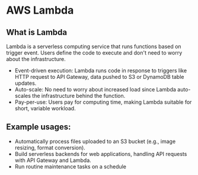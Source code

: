 AWS Lambda
====
## What is Lambda
Lambda is a serverless computing service that runs functions based on trigger event. Users define the code to execute and don't need to worry about the infrastructure.
+ Event-driven execution: Lambda runs code in response to triggers like HTTP request to API Gateway, data pushed to S3 or DynamoDB table updates.
+ Auto-scale: No need to worry about increased load since Lambda auto-scales the infrastructure behind the function.
+ Pay-per-use: Users pay for computing time, making Lambda suitable for short, variable workload.

## Example usages:
+ Automatically process files uploaded to an S3 bucket (e.g., image resizing, format conversion).
+ Build serverless backends for web applications, handling API requests with API Gateway and Lambda.
+ Run routine maintenance tasks on a schedule